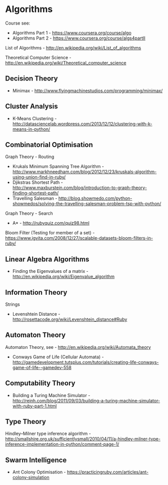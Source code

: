 Algorithms
==========

Course see:
* Algorithms Part 1 - https://www.coursera.org/course/algo
* Algorithms Part 2 - https://www.coursera.org/course/algs4partII

List of Algorithms - http://en.wikipedia.org/wiki/List_of_algorithms

Theoretical Computer Science - http://en.wikipedia.org/wiki/Theoretical_computer_science

Decision Theory
---------------

* Minimax - http://www.flyingmachinestudios.com/programming/minimax/

Cluster Analysis
---------------

* K-Means Clustering - http://datasciencelab.wordpress.com/2013/12/12/clustering-with-k-means-in-python/

Combinatorial Optimisation
------------

Graph Theory - Routing
* Krukals Minimum Spanning Tree Algorithm - http://www.markhneedham.com/blog/2012/12/23/kruskals-algorithm-using-union-find-in-ruby/
* Djikstras Shortest Path - http://www.maxburstein.com/blog/introduction-to-graph-theory-finding-shortest-path/
* Travelling Salesman - http://blog.showmedo.com/python-showmedos/solving-the-travelling-salesman-problem-tsp-with-python/

Graph Theory - Search
* A* - http://rubyquiz.com/quiz98.html

Bloom Filter (Testing for member of a set) - https://www.igvita.com/2008/12/27/scalable-datasets-bloom-filters-in-ruby/

Linear Algebra Algorithms
-------------------------

* Finding the Eigenvalues of a matrix - http://en.wikipedia.org/wiki/Eigenvalue_algorithm

Information Theory
------------------

Strings
* Levenshtein Distance - http://rosettacode.org/wiki/Levenshtein_distance#Ruby

Automaton Theory
----------------

Automaton Theory, see - http://en.wikipedia.org/wiki/Automata_theory

* Conways Game of Life (Cellular Automata) - http://gamedevelopment.tutsplus.com/tutorials/creating-life-conways-game-of-life--gamedev-558

Computability Theory
--------------------

* Building a Turing Machine Simulator - http://reinh.com/blog/2011/09/03/building-a-turing-machine-simulator-with-ruby-part-1.html

Type Theory
-----------

Hindley–Milner type inference algorithm - http://smallshire.org.uk/sufficientlysmall/2010/04/11/a-hindley-milner-type-inference-implementation-in-python/comment-page-1/

Swarm Intelligence
------------------

* Ant Colony Optimisation - https://practicingruby.com/articles/ant-colony-simulation
